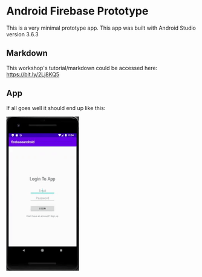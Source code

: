 # Android Firebase Prototype
This is a very minimal prototype app. This app was built with Android Studio version 3.6.3

## Markdown
This workshop's tutorial/markdown could be accessed here: https://bit.ly/2Lj8KQ5

## App
If all goes well it should end up like this:

![](docs/example.gif)
